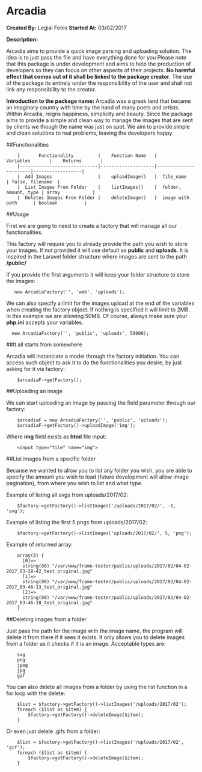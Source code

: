 # Arcadia

**Created By:** Legiai Fenix
**Started At:** 03/02/2017

**Description:**

Arcadia aims to provide a quick image parsing and uploading solution. The idea is to just pass the file and have everything done for you
Please note that this package is under development and aims to help the production of developers so they can focus on other aspects
of their projects.
**No harmful effect that comes out of it shall be linked to the package creator**. The use of the package its entirely under
the responsibility of the user and shall not link any responsibility to the creator.

**Introduction to the package name:**
Arcadia was a greek land that became an imaginary country with time by the hand of many poets and artists. Within Arcadia,
reigns happiness, simplicity and beauty.
Since the package aims to provide a simple and clean way to manage the images that are sent by clients we though the name
was just on spot. We aim to provide simple and clean solutions to real problems, leaving the developers happy.

##Functionalities

```
    |       Functionality         |    Function Name   |       Variables       |    Returns       |
    |-----------------------------|--------------------|-----------------------|------------------|
    |  Add Images                 |    uploadImage()   |  file_name            | false, filename  |
    |  List Images From Folder    |    listImages()    |  folder, amount, type | array            |
    |  Deletes Images From Folder |    deleteImage()   |  image with path      | boolean          |
```

##Usage

First we are going to need to create a factory that will manage all our functionalities.

This factory will require you to already provide the path you wish to store your images.
If not provided it will use default as **public** and **uploads**. It is inspired in the Laravel
folder structure where images are sent to the path **<project>/public/<any folder you wish to store the images within>**

If you provide the first arguments it will keep your folder structure to store the images:

```
   new ArcadiaFactory('', 'web', 'uploads');
```

We can also specify a limit for the images upload at the end of the variables when creating the factory object.
If nothing is specified it will limit to 2MB.
In this example we are allowing 50MB. Of course, always make sure your **php.ini** accepts your variables.

```
  new ArcadiaFactory('', 'public', 'uploads', 50000);
```

##It all starts from somewhere

Arcadia will instanciate a model through the factory initiation. You can access such object to ask it to do the functionalities
you desire, by just asking for it via factory:

```
    $arcadiaF->getFactory();
```

##Uploading an image

We can start uploading an image by passing the field parameter through our factory:

```
    $arcadiaF = new ArcadiaFactory('', 'public', 'uploads');
    $arcadiaF->getFactory()->uploadImage('img');
```

Where **img** field exists as **html** file input:

```
    <input type="file" name="img">
```

##List images from a specific folder

Because we wanted to allow you to list any folder you wish, you are able to specify the amount you wish to load
(future development will allow image pagination), from where you wish to list and what type.

Example of listing all svgs from uploads/2017/02:

```
    $factory->getFactory()->listImages('/uploads/2017/02/', -1, 'svg');
```

Example of listing the first 5 pngs from uploads/2017/02:

```
    $factory->getFactory()->listImages('uploads/2017/02/', 5, 'png');
```

Example of returned array:

```
    array(3) {
      [0]=>
      string(80) "/var/www/frame-tester/public/uploads/2017/02/04-02-2017_03-28-42_test_original.jpg"
      [1]=>
      string(80) "/var/www/frame-tester/public/uploads/2017/02/04-02-2017_03-46-13_test_original.jpg"
      [2]=>
      string(80) "/var/www/frame-tester/public/uploads/2017/02/04-02-2017_03-46-18_test_original.jpg"
    }
```

##Deleting images from a folder

Just pass the path for the image with the image name, the program will delete it from there if it sees it exists.
It only allows you to delete images from a folder as it checks if it is an image.
Acceptable types are:

```
    svg
    png
    jpeg
    jpg
    gif
```

You can also delete all images from a folder by using the list function in a for loop with the delete:

```
    $list = $factory->getFactory()->listImages('/uploads/2017/02');
    foreach ($list as $item) {
    	$factory->getFactory()->deleteImage($item);
    }
```

Or even just delete .gifs from a folder:

```
    $list = $factory->getFactory()->listImages('/uploads/2017/02', 'gif');
    foreach ($list as $item) {
    	$factory->getFactory()->deleteImage($item);
    }
```
